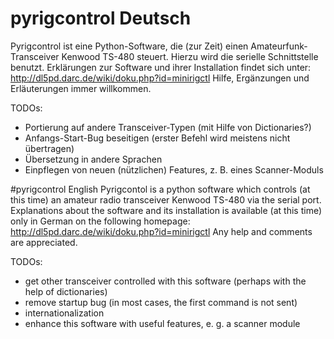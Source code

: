 # pyrigcontrol Deutsch
Pyrigcontrol ist eine Python-Software, die (zur Zeit) einen Amateurfunk-Transceiver Kenwood TS-480 steuert. 
Hierzu wird die serielle Schnittstelle benutzt.
Erklärungen zur Software und ihrer Installation findet sich unter:
http://dl5pd.darc.de/wiki/doku.php?id=minirigctl
Hilfe, Ergänzungen und Erläuterungen immer willkommen.

TODOs:
- Portierung auf andere Transceiver-Typen (mit Hilfe von Dictionaries?)
- Anfangs-Start-Bug beseitigen (erster Befehl wird meistens nicht übertragen)
- Übersetzung in andere Sprachen
- Einpflegen von neuen (nützlichen) Features, z. B. eines Scanner-Moduls

#pyrigcontrol English
Pyrigcontol is a python software which controls (at this time) an amateur radio transceiver Kenwood TS-480 via the
serial port. Explanations about the software and its installation is available (at this time) only in German on the
following homepage:
http://dl5pd.darc.de/wiki/doku.php?id=minirigctl
Any help and comments are appreciated.

TODOs:
- get other transceiver controlled with this software (perhaps with the help of dictionaries)
- remove startup bug (in most cases, the first command is not sent)
- internationalization
- enhance this software with useful features, e. g. a scanner module

